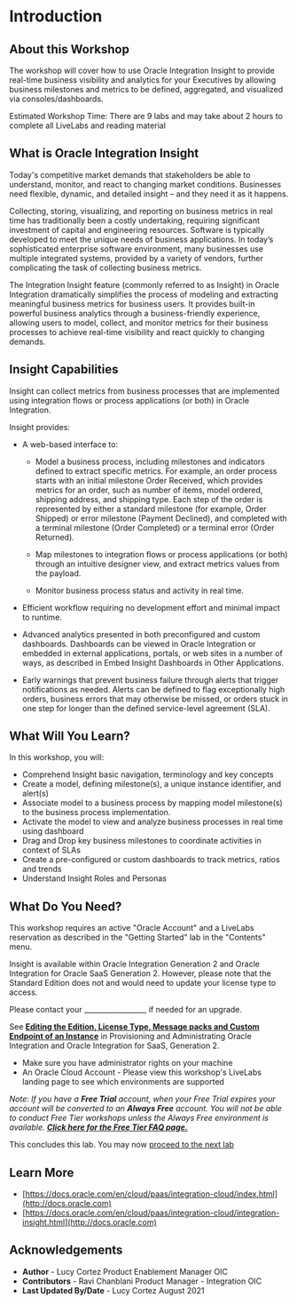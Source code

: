 # Introduction 

## About this Workshop

The workshop will cover how to use Oracle Integration Insight to provide real-time business visibility and analytics for your Executives by allowing business milestones and metrics to be defined, aggregated, and visualized via consoles/dashboards. 

Estimated Workshop Time: There are 9 labs and may take about 2 hours to complete all LiveLabs and reading material 

## What is Oracle Integration Insight

Today's competitive market demands that stakeholders be able to understand, monitor, and react to changing market conditions. Businesses need flexible, dynamic, and detailed insight – and they need it as it happens.

Collecting, storing, visualizing, and reporting on business metrics in real time has traditionally been a costly undertaking, requiring significant investment of capital and engineering resources. Software is typically developed to meet the unique needs of business applications. In today’s sophisticated enterprise software environment, many businesses use multiple integrated systems, provided by a variety of vendors, further complicating the task of collecting business metrics.

The Integration Insight feature (commonly referred to as Insight) in Oracle Integration dramatically simplifies the process of modeling and extracting meaningful business metrics for business users. It provides built-in powerful business analytics through a business-friendly experience, allowing users to model, collect, and monitor metrics for their business processes to achieve real-time visibility and react quickly to changing demands.

## Insight Capabilities

Insight can collect metrics from business processes that are implemented using integration flows or process applications (or both) in Oracle Integration.

 Insight provides:

* A web-based interface to:

    * Model a business process, including milestones and indicators defined to extract specific metrics. For example, an order process starts with an initial milestone Order Received, which provides metrics for an order, such as number of items, model ordered, shipping address, and shipping type. Each step of the order is represented by either a standard milestone (for example, Order Shipped) or error milestone (Payment Declined), and completed with a terminal milestone (Order Completed) or a terminal error (Order Returned).

    * Map milestones to integration flows or process applications (or both) through an intuitive designer view, and extract metrics values from the payload.

    * Monitor business process status and activity in real time.

* Efficient workflow requiring no development effort and minimal impact to runtime.

* Advanced analytics presented in both preconfigured and custom dashboards. Dashboards can be viewed in Oracle Integration or embedded in external applications, portals, or web sites in a number of ways, as described in Embed Insight Dashboards in Other Applications.

* Early warnings that prevent business failure through alerts that trigger notifications as needed. Alerts can be defined to flag exceptionally high orders, business errors that may otherwise be missed, or orders stuck in one step for longer than the defined service-level agreement (SLA).

## What Will You Learn?

In this workshop, you will:

* Comprehend Insight basic navigation, terminology and key concepts
* Create a model, defining milestone(s), a unique instance identifier, and alert(s)
* Associate model to a business process by mapping model milestone(s) to the business process implementation.
* Activate the model to view and analyze business processes in real time using dashboard
* Drag and Drop key business milestones to coordinate activities in context of SLAs
* Create a pre-configured or custom dashboards to track metrics, ratios and trends
* Understand Insight Roles and Personas

## What Do You Need?

This workshop requires an active "Oracle Account" and a LiveLabs reservation as described in the "Getting Started" lab in the "Contents" menu.

Insight is available within Oracle Integration Generation 2 and Oracle Integration for Oracle SaaS Generation 2. However, please note that the Standard Edition does not and would need to update your license type to access. 

Please contact your _________________, if needed for an upgrade.

See **[Editing the Edition, License Type, Message packs and Custom Endpoint of an Instance](https://docs.oracle.com/en/cloud/paas/integration-cloud/oracle-integration-oci/editing-edition-license-type-and-message-packs-instance.html)** in Provisioning and Administrating Oracle Integration and Oracle Integration for SaaS, Generation 2.

* Make sure you have administrator rights on your machine
* An Oracle Cloud Account - Please view this workshop's LiveLabs landing page to see which environments are supported


*Note: If you have a **Free Trial** account, when your Free Trial expires your account will be converted to an **Always Free** account. You will not be able to conduct Free Tier workshops unless the Always Free environment is available. **[Click here for the Free Tier FAQ page.](https://www.oracle.com/cloud/free/faq.html)***

This concludes this lab. You may now [proceed to the next lab](#next)

<!-- Text formatting -->
## Learn More

* [https://docs.oracle.com/en/cloud/paas/integration-cloud/index.html](http://docs.oracle.com)
* [https://docs.oracle.com/en/cloud/paas/integration-cloud/integration-insight.html](http://docs.oracle.com)

## Acknowledgements
* **Author** - Lucy Cortez Product Enablement Manager OIC
* **Contributors** - Ravi Chanblani Product Manager - Integration OIC 
* **Last Updated By/Date** - Lucy Cortez August 2021

